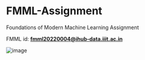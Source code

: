 # FMML-Assignment
Foundations of Modern Machine Learning Assignment

FMML id: <b>fmml20220004@ihub-data.iiit.ac.in</b>

![image](https://user-images.githubusercontent.com/114163878/193297121-44c37230-bf8f-40ef-998d-78409c216053.png)
